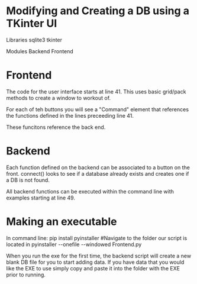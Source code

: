 # Modifying and Creating a DB using a TKinter UI
Libraries
  sqlite3
  tkinter

Modules
  Backend
  Frontend
  
  
# Frontend

The code for the user interface starts at line 41. This uses basic grid/pack methods to create a window to workout of. 

For each of teh buttons you will see a "Command" element that references the functions defined in the lines preceeding line 41. 

These funcitons reference the back end. 


# Backend

Each function defined on the backend can be associated to a button on the front. connect() looks to see if a database already exists and creates one if a DB is not found. 

All backend functions can be executed within the command line with examples starting at line 49. 

# Making an executable

In command line:
  pip install pyinstaller
    #Navigate to the folder our script is located in
  pyinstaller --onefile --windowed Frontend.py
  
  When you run the exe for the first time, the backend script will create a new blank DB file for you to start adding data. If you have data that you would like the EXE to use simply copy and paste it into the folder with the EXE prior to running. 
